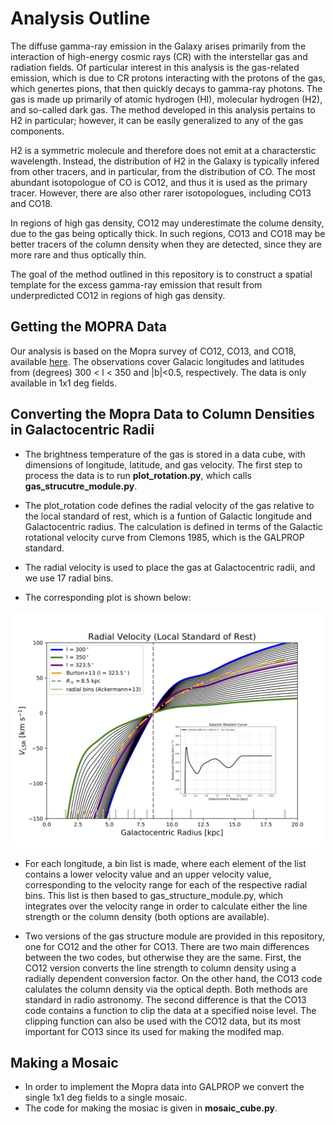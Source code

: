 # Analysis Outline <br />
The diffuse gamma-ray emission in the Galaxy arises primarily from the interaction of high-energy cosmic rays (CR) with the interstellar gas and radiation fields.
Of particular interest in this analysis is the gas-related emission, which is due to CR protons interacting with the protons
of the gas, which genertes pions, that then quickly decays to gamma-ray photons. The gas is made up primarily of atomic hydrogen (HI), molecular hydrogen (H2), 
and so-called dark gas. The method developed in this analysis pertains to H2 in particular; however, it can be easily generalized to any of the gas components.

H2 is a symmetric molecule and therefore does not emit at a characterstic wavelength. Instead, the distribution of H2 in the Galaxy 
is typically infered from other tracers, and in particular, from the distribution of CO. The most abundant isotopologue of CO is CO12, 
and thus it is used as the primary tracer. However, there are also other rarer isotopologues, including CO13 and CO18.   

In regions of high gas density, CO12 may underestimate the colume density, due to the gas being optically thick. In such regions, CO13 and CO18 may be better tracers of the column density when they are detected, since they are more rare and thus optically thin. 

The goal of the method outlined in this repository is to construct a spatial template for the excess gamma-ray emission that result from 
underpredicted CO12 in regions of high gas density. 

## Getting the MOPRA Data <br />
Our analysis is based on the Mopra survey of CO12, CO13, and CO18, available [here](https://dataverse.harvard.edu/dataset.xhtml?persistentId=doi:10.7910/DVN/LH3BDN). 
The observations cover Galacic longitudes and latitudes from (degrees) 300 < l < 350 and |b|<0.5, respectively. The data is only available in 1x1 deg fields. 
<br />


## Converting the Mopra Data to Column Densities in Galactocentric Radii <br />

  - The brightness temperature of the gas is stored in a data cube, with dimensions of longitude, latitude, and gas velocity. The first step to process the
  data is to run **plot_rotation.py**, which calls **gas_strucutre_module.py**. 
  
 - The plot_rotation code defines the radial velocity of the
  gas relative to the local standard of rest, which is a funtion of Galactic longitude and Galactocentric radius. 
  The calculation is defined in terms of the Galactic rotational velocity curve from Clemons 1985, which is the GALPROP standard. 
  
  - The radial velocity is used to place the gas at Galactocentric radii, and we use 17 radial bins. 
  
  - The corresponding plot is shown below:
  
  ![Alt text](rotational_information.png)
  
  - For each longitude, a bin list is made, where each element of the list contains a lower velocity value and an upper velocity value, corresponding to the velocity range for each of the respective radial bins. This list is then based to gas_structure_module.py, which integrates over the velocity range in order to calculate either the line strength or the column density (both options are available).
  
  - Two versions of the gas structure module are provided in this repository, one for CO12 and the other for CO13. There are two main differences between the two codes, but otherwise they are the same. First, the CO12 version converts the line strength to column density using a radially dependent conversion factor. On the other hand, the CO13 code calulates the column density via the optical depth. Both methods are standard in radio astronomy. The second difference is that the CO13 code contains a function to clip the data at a specified noise level. The clipping function can also be used with the CO12 data, but its most important for CO13 since its used for making the modifed map.
  
  ## Making a Mosaic <br />
  
- In order to implement the Mopra data into GALPROP we convert the single 1x1 deg fields to a single mosaic. 
- The code for making the mosiac is given in **mosaic_cube.py**. 
